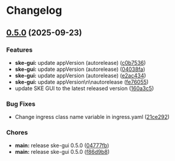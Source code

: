 # Changelog

## [0.5.0](https://github.com/syntasso/helm-charts/compare/ske-gui-0.4.0...ske-gui-v0.5.0) (2025-09-23)


### Features

* **ske-gui:** update appVersion (autorelease) ([c0b7536](https://github.com/syntasso/helm-charts/commit/c0b7536e9a4bf4387f7857f17a62a7b0cda273ab))
* **ske-gui:** update appVersion (autorelease) ([04038fa](https://github.com/syntasso/helm-charts/commit/04038fa8e7f132bb349a765eb0029d62c65fcaf8))
* **ske-gui:** update appVersion (autorelease) ([e2ac434](https://github.com/syntasso/helm-charts/commit/e2ac43424b834ee2e1bc73e9d42f1e7aab10411a))
* **ske-gui:** update appVersion\n\nautorelease ([fe76055](https://github.com/syntasso/helm-charts/commit/fe760553c4ca03cba3fb0a3d4fd6594d21f2b40b))
* update SKE GUI to the latest released version ([160a3c5](https://github.com/syntasso/helm-charts/commit/160a3c563c066f776032877a1669414b759b8c27))


### Bug Fixes

* Change ingress class name variable in ingress.yaml ([21ce292](https://github.com/syntasso/helm-charts/commit/21ce2926de549595d7fc2a9d64e7bb23ee03d9ef))


### Chores

* **main:** release ske-gui 0.5.0 ([04777fb](https://github.com/syntasso/helm-charts/commit/04777fb4b1b5d22ce1c21f996735205fac890e78))
* **main:** release ske-gui 0.5.0 ([f86d9b8](https://github.com/syntasso/helm-charts/commit/f86d9b80284555baffb6cac68dc82502b4a66359))
